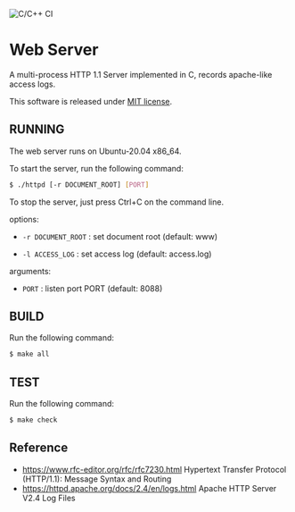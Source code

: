 ![C/C++ CI](https://github.com/youpong/chttpd/workflows/C/C++%20CI/badge.svg)

# Web Server

A multi-process HTTP 1.1 Server implemented in C,
records apache-like access logs.

This software is released under [MIT license](./LICENSE).


## RUNNING

The web server runs on Ubuntu-20.04 x86_64.

To start the server, run the following command:

```bash
$ ./httpd [-r DOCUMENT_ROOT] [PORT]
```

To stop the server, just press Ctrl+C on the command line.

options:

- `-r DOCUMENT_ROOT` : set document root (default: www)

- `-l ACCESS_LOG` : set access log (default: access.log)

arguments:

- `PORT` : listen port PORT (default: 8088)

## BUILD

Run the following command:

```bash
$ make all
```

## TEST

Run the following command:

```bash
$ make check
```

## Reference

*  https://www.rfc-editor.org/rfc/rfc7230.html Hypertext Transfer Protocol (HTTP/1.1): Message Syntax and Routing
*  https://httpd.apache.org/docs/2.4/en/logs.html Apache HTTP Server V2.4 Log Files


